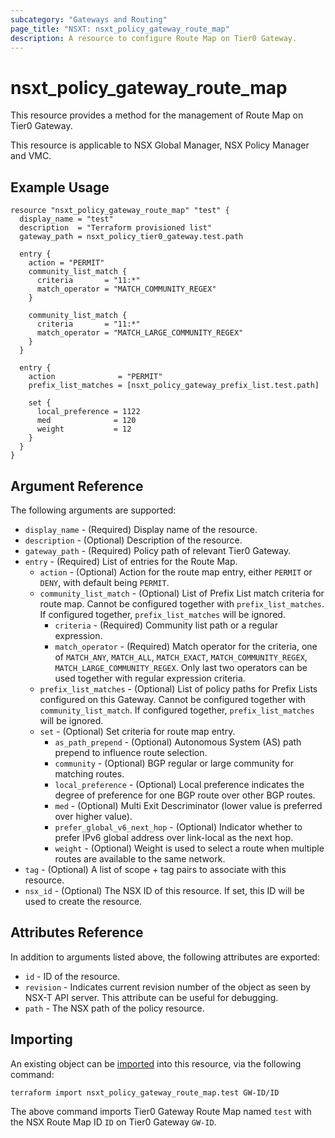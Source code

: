 ```yaml
---
subcategory: "Gateways and Routing"
page_title: "NSXT: nsxt_policy_gateway_route_map"
description: A resource to configure Route Map on Tier0 Gateway.
---
```


# nsxt_policy_gateway_route_map

This resource provides a method for the management of Route Map on Tier0 Gateway.

This resource is applicable to NSX Global Manager, NSX Policy Manager and VMC.

## Example Usage

```hcl
resource "nsxt_policy_gateway_route_map" "test" {
  display_name = "test"
  description  = "Terraform provisioned list"
  gateway_path = nsxt_policy_tier0_gateway.test.path

  entry {
    action = "PERMIT"
    community_list_match {
      criteria       = "11:*"
      match_operator = "MATCH_COMMUNITY_REGEX"
    }

    community_list_match {
      criteria       = "11:*"
      match_operator = "MATCH_LARGE_COMMUNITY_REGEX"
    }
  }

  entry {
    action              = "PERMIT"
    prefix_list_matches = [nsxt_policy_gateway_prefix_list.test.path]

    set {
      local_preference = 1122
      med              = 120
      weight           = 12
    }
  }
}
```

## Argument Reference

The following arguments are supported:

* `display_name` - (Required) Display name of the resource.
* `description` - (Optional) Description of the resource.
* `gateway_path` - (Required) Policy path of relevant Tier0 Gateway.
* `entry` - (Required) List of entries for the Route Map.
  * `action` - (Optional) Action for the route map entry, either `PERMIT` or `DENY`, with default being `PERMIT`.
  * `community_list_match` - (Optional) List of Prefix List match criteria for route map. Cannot be configured together with `prefix_list_matches`. If configured together, `prefix_list_matches` will be ignored.
    * `criteria` - (Required) Community list path or a regular expression.
    * `match_operator` - (Required) Match operator for the criteria, one of `MATCH_ANY`, `MATCH_ALL`, `MATCH_EXACT`, `MATCH_COMMUNITY_REGEX`, `MATCH_LARGE_COMMUNITY_REGEX`. Only last two operators can be used together with regular expression criteria.
  * `prefix_list_matches` - (Optional) List of policy paths for Prefix Lists configured on this Gateway. Cannot be configured together with `community_list_match`. If configured together, `prefix_list_matches` will be ignored.
  * `set` - (Optional) Set criteria for route map entry.
    * `as_path_prepend` - (Optional) Autonomous System (AS) path prepend to influence route selection.
    * `community` - (Optional) BGP regular or large community for matching routes.
    * `local_preference` - (Optional) Local preference indicates the degree of preference for one BGP route over other BGP routes.
    * `med` - (Optional) Multi Exit Descriminator (lower value is preferred over higher value).
    * `prefer_global_v6_next_hop` - (Optional)  Indicator whether to prefer IPv6 global address over link-local as the next hop.
    * `weight` - (Optional) Weight is used to select a route when multiple routes are available to the same network.
* `tag` - (Optional) A list of scope + tag pairs to associate with this resource.
* `nsx_id` - (Optional) The NSX ID of this resource. If set, this ID will be used to create the resource.

## Attributes Reference

In addition to arguments listed above, the following attributes are exported:

* `id` - ID of the resource.
* `revision` - Indicates current revision number of the object as seen by NSX-T API server. This attribute can be useful for debugging.
* `path` - The NSX path of the policy resource.

## Importing

An existing object can be [imported][docs-import] into this resource, via the following command:

[docs-import]: https://developer.hashicorp.com/terraform/cli/import

```shell
terraform import nsxt_policy_gateway_route_map.test GW-ID/ID
```

The above command imports Tier0 Gateway Route Map named `test` with the NSX Route Map ID `ID` on Tier0 Gateway `GW-ID`.
